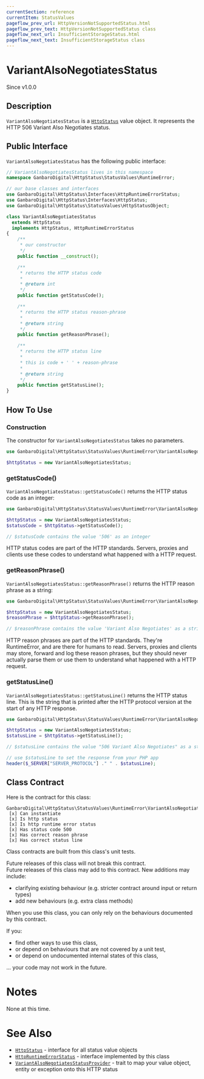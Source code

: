 ```yaml
---
currentSection: reference
currentItem: StatusValues
pageflow_prev_url: HttpVersionNotSupportedStatus.html
pageflow_prev_text: HttpVersionNotSupportedStatus class
pageflow_next_url: InsufficientStorageStatus.html
pageflow_next_text: InsufficientStorageStatus class
---
```


# VariantAlsoNegotiatesStatus

<div class="callout info">
Since v1.0.0
</div>

## Description

`VariantAlsoNegotiatesStatus` is a [`HttpStatus`](../Interfaces/HttpStatus.html) value object. It represents the HTTP 506 Variant Also Negotiates status.

## Public Interface

`VariantAlsoNegotiatesStatus` has the following public interface:

```php
// VariantAlsoNegotiatesStatus lives in this namespace
namespace GanbaroDigital\HttpStatus\StatusValues\RuntimeError;

// our base classes and interfaces
use GanbaroDigital\HttpStatus\Interfaces\HttpRuntimeErrorStatus;
use GanbaroDigital\HttpStatus\Interfaces\HttpStatus;
use GanbaroDigital\HttpStatus\StatusValues\HttpStatusObject;

class VariantAlsoNegotiatesStatus
  extends HttpStatus
  implements HttpStatus, HttpRuntimeErrorStatus
{
    /**
     * our constructor
     */
    public function __construct();

    /**
     * returns the HTTP status code
     *
     * @return int
     */
    public function getStatusCode();

    /**
     * returns the HTTP status reason-phrase
     *
     * @return string
     */
    public function getReasonPhrase();

    /**
     * returns the HTTP status line
     *
     * this is code + ' ' + reason-phrase
     *
     * @return string
     */
    public function getStatusLine();
}
```

## How To Use

### Construction

The constructor for `VariantAlsoNegotiatesStatus` takes no parameters.

```php
use GanbaroDigital\HttpStatus\StatusValues\RuntimeError\VariantAlsoNegotiatesStatus;

$httpStatus = new VariantAlsoNegotiatesStatus;
```

### getStatusCode()

`VariantAlsoNegotiatesStatus::getStatusCode()` returns the HTTP status code as an integer:

```php
use GanbaroDigital\HttpStatus\StatusValues\RuntimeError\VariantAlsoNegotiatesStatus;

$httpStatus = new VariantAlsoNegotiatesStatus;
$statusCode = $httpStatus->getStatusCode();

// $statusCode contains the value '506' as an integer
```

HTTP status codes are part of the HTTP standards. Servers, proxies and clients use these codes to understand what happened with a HTTP request.

### getReasonPhrase()

`VariantAlsoNegotiatesStatus::getReasonPhrase()` returns the HTTP reason phrase as a string:

```php
use GanbaroDigital\HttpStatus\StatusValues\RuntimeError\VariantAlsoNegotiatesStatus;

$httpStatus = new VariantAlsoNegotiatesStatus;
$reasonPhrase = $httpStatus->getReasonPhrase();

// $reasonPhrase contains the value 'Variant Also Negotiates' as a string
```

HTTP reason phrases are part of the HTTP standards. They're RuntimeError, and are there for humans to read. Servers, proxies and clients may store, forward and log these reason phrases, but they should never actually parse them or use them to understand what happened with a HTTP request.

### getStatusLine()

`VariantAlsoNegotiatesStatus::getStatusLine()` returns the HTTP status line. This is the string that is printed after the HTTP protocol version at the start of any HTTP response.

```php
use GanbaroDigital\HttpStatus\StatusValues\RuntimeError\VariantAlsoNegotiatesStatus;

$httpStatus = new VariantAlsoNegotiatesStatus;
$statusLine = $httpStatus->getStatusLine();

// $statusLine contains the value "506 Variant Also Negotiates" as a string

// use $statusLine to set the response from your PHP app
header($_SERVER["SERVER_PROTOCOL"] ." " . $statusLine);
```

## Class Contract

Here is the contract for this class:

    GanbaroDigital\HttpStatus\StatusValues\RuntimeError\VariantAlsoNegotiatesStatus
     [x] Can instantiate
     [x] Is http status
     [x] Is http runtime error status
     [x] Has status code 500
     [x] Has correct reason phrase
     [x] Has correct status line

Class contracts are built from this class's unit tests.

<div class="callout success">
Future releases of this class will not break this contract.
</div>

<div class="callout info" markdown="1">
Future releases of this class may add to this contract. New additions may include:

* clarifying existing behaviour (e.g. stricter contract around input or return types)
* add new behaviours (e.g. extra class methods)
</div>

<div class="callout warning" markdown="1">
When you use this class, you can only rely on the behaviours documented by this contract.

If you:

* find other ways to use this class,
* or depend on behaviours that are not covered by a unit test,
* or depend on undocumented internal states of this class,

... your code may not work in the future.
</div>

# Notes

None at this time.

# See Also

* [`HttpStatus`](../Interfaces/HttpStatus.html) - interface for all status value objects
* [`HttpRuntimeErrorStatus`](../Interfaces/HttpRuntimeErrorStatus.html) - interface implemented by this class
* [`VariantAlsoNegotiatesStatusProvider`](../StatusProviders/VariantAlsoNegotiatesStatusProvider.html) - trait to map your value object, entity or exception onto this HTTP status
